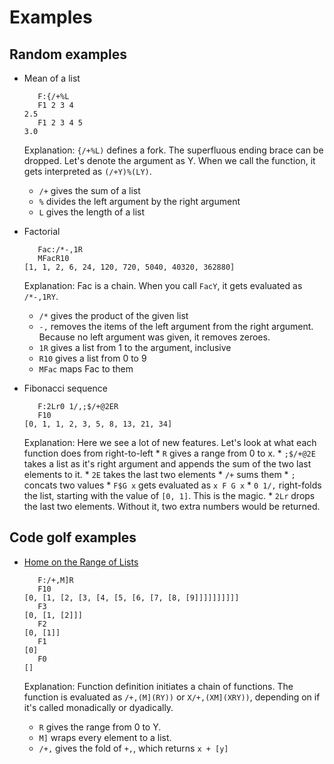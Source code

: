 # Examples

## Random examples

* Mean of a list

    ```
       F:{/+%L
       F1 2 3 4
    2.5
       F1 2 3 4 5
    3.0
    ```
  
  Explanation: `{/+%L)` defines a fork. The superfluous ending brace can be dropped. Let's denote the argument as Y. When we call the function, it gets interpreted as `(/+Y)%(LY)`.
    * `/+` gives the sum of a list
    * `%` divides the left argument by the right argument
    * `L` gives the length of a list

* Factorial

    ```
       Fac:/*-,1R
       MFacR10
    [1, 1, 2, 6, 24, 120, 720, 5040, 40320, 362880]
    ```

  Explanation: Fac is a chain. When you call `FacY`, it gets evaluated as `/*-,1RY`.
    * `/*` gives the product of the given list
    * `-,` removes the items of the left argument from the right argument. Because no left argument was given, it removes zeroes.
    * `1R` gives a list from 1 to the argument, inclusive
    * `R10` gives a list from 0 to 9
    * `MFac` maps Fac to them

* Fibonacci sequence

    ```
       F:2Lr0 1/,;$/+@2ER
       F10
    [0, 1, 1, 2, 3, 5, 8, 13, 21, 34]
    ```

    Explanation: Here we see a lot of new features. Let's look at what each function does from right-to-left
      * `R` gives a range from 0 to x.
      * `;$/+@2E` takes a list as it's right argument and appends the sum of the two last elements to it.
        * `2E` takes the last two elements
        * `/+` sums them
        * `;` concats two values
        * `F$G x` gets evaluated as `x F G x`
      * `0 1/,` right-folds the list, starting with the value of `[0, 1]`. This is the magic.
      * `2Lr` drops the last two elements. Without it, two extra numbers would be returned.

## Code golf examples

* [Home on the Range of Lists](http://codegolf.stackexchange.com/q/47351/20356)

    ```
       F:/+,M]R
       F10
    [0, [1, [2, [3, [4, [5, [6, [7, [8, [9]]]]]]]]]]
       F3
    [0, [1, [2]]]
       F2
    [0, [1]]
       F1
    [0]
       F0
    []
    ```

  Explanation: Function definition initiates a chain of functions. The function is evaluated as `/+,(M](RY))` or `X/+,(XM](XRY))`, depending on if it's called monadically or dyadically.
    * `R` gives the range from 0 to Y.
    * `M]` wraps every element to a list.
    * `/+,` gives the fold of `+,`, which returns `x + [y]`


